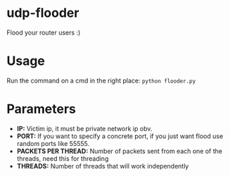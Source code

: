 # udp-flooder
Flood your router users :)

# Usage
Run the command on a cmd in the right place:
`python flooder.py`

# Parameters
- **IP:** Victim ip, it must be private network ip obv.
- **PORT:** If you want to specify a concrete port, if you just want flood use random ports like 55555.
- **PACKETS PER THREAD:** Number of packets sent from each one of the threads, need this for threading
- **THREADS:** Number of threads that will work independently

